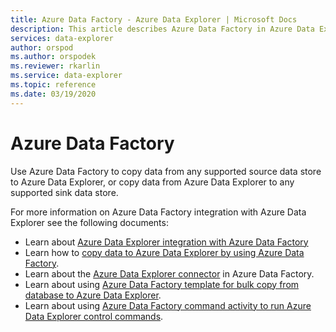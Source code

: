 ```yaml
---
title: Azure Data Factory - Azure Data Explorer | Microsoft Docs
description: This article describes Azure Data Factory in Azure Data Explorer.
services: data-explorer
author: orspod
ms.author: orspodek
ms.reviewer: rkarlin
ms.service: data-explorer
ms.topic: reference
ms.date: 03/19/2020
---
```

# Azure Data Factory

Use Azure Data Factory to copy data from any supported source data store to Azure Data Explorer, or copy data from Azure Data Explorer to any supported sink data store.

For more information on Azure Data Factory integration with Azure Data Explorer see the following documents:

* Learn about [Azure Data Explorer integration with Azure Data Factory](https://docs.microsoft.com/azure/data-explorer/data-factory-integration) 
* Learn how to [copy data to Azure Data Explorer by using Azure Data Factory](https://docs.microsoft.com/azure/data-explorer/data-factory-load-data).
* Learn about the [Azure Data Explorer connector](https://docs.microsoft.com/azure/data-factory/connector-azure-data-explorer) in Azure Data Factory.
* Learn about using [Azure Data Factory template for bulk copy from database to Azure Data Explorer](https://docs.microsoft.com/azure/data-explorer/data-factory-template).
* Learn about using [Azure Data Factory command activity to run Azure Data Explorer control commands](https://docs.microsoft.com/azure/data-explorer/data-factory-command-activity).
 